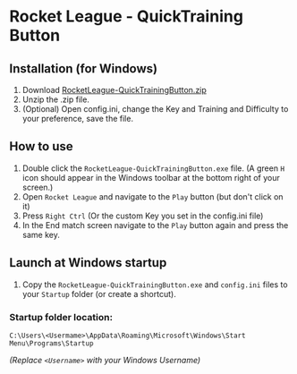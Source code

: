 # Rocket League - QuickTraining Button

## Installation (for Windows)
1. Download [RocketLeague-QuickTrainingButton.zip](https://github.com/WesselKroos/rocket-league-tools/releases/download/v-1.0.2/RocketLeague-QuickTrainingButton.zip)
2. Unzip the .zip file.
3. (Optional) Open config.ini, change the Key and Training and Difficulty to your preference, save the file.

## How to use
1. Double click the `RocketLeague-QuickTrainingButton.exe` file. 
(A green `H` icon should appear in the Windows toolbar at the bottom right of your screen.)
2. Open `Rocket League` and navigate to the `Play` button (but don't click on it)
3. Press `Right Ctrl` (Or the custom Key you set in the config.ini file)
4. In the End match screen navigate to the `Play` button again and press the same key.

## Launch at Windows startup
1. Copy the `RocketLeague-QuickTrainingButton.exe` and `config.ini` files to your `Startup` folder (or create a shortcut). 

### Startup folder location: ###
`C:\Users\<Usermame>\AppData\Roaming\Microsoft\Windows\Start Menu\Programs\Startup`

_(Replace `<Username>` with your Windows Username)_